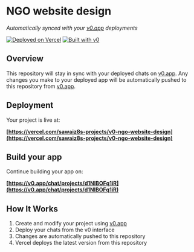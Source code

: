 # NGO website design

*Automatically synced with your [v0.app](https://v0.app) deployments*

[![Deployed on Vercel](https://img.shields.io/badge/Deployed%20on-Vercel-black?style=for-the-badge&logo=vercel)](https://vercel.com/sawaiz8s-projects/v0-ngo-website-design)
[![Built with v0](https://img.shields.io/badge/Built%20with-v0.app-black?style=for-the-badge)](https://v0.app/chat/projects/d1NlBOFq1iR)

## Overview

This repository will stay in sync with your deployed chats on [v0.app](https://v0.app).
Any changes you make to your deployed app will be automatically pushed to this repository from [v0.app](https://v0.app).

## Deployment

Your project is live at:

**[https://vercel.com/sawaiz8s-projects/v0-ngo-website-design](https://vercel.com/sawaiz8s-projects/v0-ngo-website-design)**

## Build your app

Continue building your app on:

**[https://v0.app/chat/projects/d1NlBOFq1iR](https://v0.app/chat/projects/d1NlBOFq1iR)**

## How It Works

1. Create and modify your project using [v0.app](https://v0.app)
2. Deploy your chats from the v0 interface
3. Changes are automatically pushed to this repository
4. Vercel deploys the latest version from this repository
